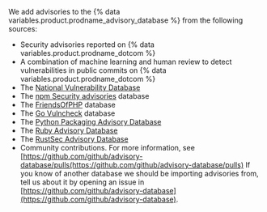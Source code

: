 We add advisories to the {% data variables.product.prodname_advisory_database %} from the following sources:
- Security advisories reported on {% data variables.product.prodname_dotcom %}
- A combination of machine learning and human review to detect vulnerabilities in public commits on {% data variables.product.prodname_dotcom %}
- The [National Vulnerability Database](https://nvd.nist.gov/)
- The [npm Security advisories](https://www.npmjs.com/advisories) database
- The [FriendsOfPHP](https://github.com/FriendsOfPHP/security-advisories) database
- The [Go Vulncheck](https://pkg.go.dev/golang.org/x/vuln/vulncheck) database
- The [Python Packaging Advisory Database](https://github.com/pypa/advisory-database) 
- The [Ruby Advisory Database](https://rubysec.com/)
- The [RustSec Advisory Database](https://rustsec.org/)
- Community contributions. For more information, see [https://github.com/github/advisory-database/pulls(https://github.com/github/advisory-database/pulls)
If you know of another database we should be importing advisories from, tell us about it by opening an issue in [https://github.com/github/advisory-database](https://github.com/github/advisory-database).